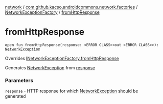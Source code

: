 [network](../../index.md) / [com.github.kacso.androidcommons.network.factories](../index.md) / [NetworkExceptionFactory](index.md) / [fromHttpResponse](.)

# fromHttpResponse

`open fun fromHttpResponse(response: <ERROR CLASS><out <ERROR CLASS>>): `[`NetworkException`](../../com.github.kacso.androidcommons.network.exceptions/-network-exception/index.md)

Overrides [INetworkExceptionFactory.fromHttpResponse](../-i-network-exception-factory/from-http-response.md)

Generates [NetworkException](../../com.github.kacso.androidcommons.network.exceptions/-network-exception/index.md) from [response](from-http-response.md#com.github.kacso.androidcommons.network.factories.NetworkExceptionFactory$fromHttpResponse((()))/response)

### Parameters

`response` - HTTP response for which [NetworkException](../../com.github.kacso.androidcommons.network.exceptions/-network-exception/index.md) should be generated
